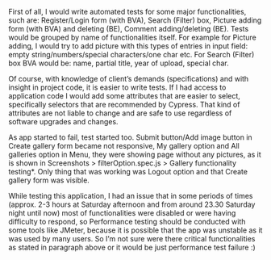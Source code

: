 First of all, I would write automated tests for some major functionalities, such are: Register/Login form (with BVA), Search (Filter) box, Picture adding form (with BVA) and deleting (BE), Comment adding/deleting (BE). Tests would be grouped by name of functionalities itself. For example for Picture adding, I would try to add picture with this types of entries in input field: empty string/numbers/special characters/one char etc. For Search (Filter) box BVA would be: name, partial title, year of upload, special char.

Of course, with knowledge of client’s demands (specifications) and with insight in project code, it is easier to write tests. If I had access to application code I would add some attributes that are easier to select, specifically selectors that are recommended by Cypress. That kind of attributes are not liable to change and are safe to use regardless of software upgrades and changes.

As app started to fail, test started too. Submit button/Add image button in Create gallery form became not responsive, My gallery option and All galleries option in Menu, they were showing page without any pictures, as it is shown in Screenshots > filterOption.spec.js > Gallery functionality testing*. Only thing that was working was Logout option and that Create gallery form was visible.

While testing this application, I had an issue that in some periods of times (approx. 2-3 hours at Saturday afternoon and from around 23.30 Saturday night until now) most of functionalities were disabled or were having difficulty to respond, so Performance testing should be conducted with some tools like JMeter, because it is possible that the app was unstable as it was used by many users. So I’m not sure were there critical functionalities as stated in paragraph above or it would be just performance test failure :)


